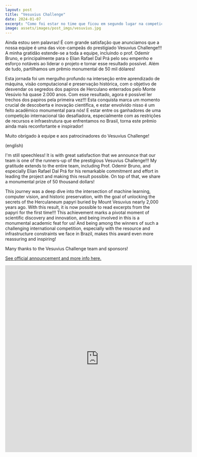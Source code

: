 ```yaml
---
layout: post
title: "Vesuvius Challenge"
date: 2024-01-07
excerpt: "Como foi estar no time que ficou em segundo lugar na competição"
image: assets/images/post_imgs/vesuvius.jpg
---
```


Ainda estou sem palavras! É com grande satisfação que anunciamos que a nossa equipe é uma das vice-campeãs do prestigiado Vesuvius Challenge!!! A minha gratidão estende-se a toda a equipe, incluindo o prof. Odemir Bruno, e principalmente para o Elian Rafael Dal Prá pelo seu empenho e esforço notáveis ao liderar o projeto e tornar esse resultado possível. Além de tudo, partilhamos um prêmio monumental de 50 mil dólares!

Esta jornada foi um mergulho profundo na interseção entre aprendizado de máquina, visão computacional e preservação histórica, com o objetivo de desvendar os segredos dos papiros de Herculano enterrados pelo Monte Vesúvio há quase 2.000 anos. Com esse resultado, agora é possível ler trechos dos papiros pela primeira vez!!! Esta conquista marca um momento crucial de descoberta e inovação científica, e estar envolvido nisso é um feito acadêmico monumental para nós! E estar entre os ganhadores de uma competição internacional tão desafiadora, especialmente com as restrições de recursos e infraestrutura que enfrentamos no Brasil, torna este prêmio ainda mais reconfortante e inspirador!

Muito obrigado à equipe e aos patrocinadores do Vesuvius Challenge!


(english)

I'm still speechless! It is with great satisfaction that we announce that our team is one of the runners-up of the prestigious Vesuvius Challenge!!! My gratitude extends to the entire team, including Prof. Odemir Bruno, and especially Elian Rafael Dal Prá for his remarkable commitment and effort in leading the project and making this result possible. On top of that, we share a monumental prize of 50 thousand dollars!

This journey was a deep dive into the intersection of machine learning, computer vision, and historic preservation, with the goal of unlocking the secrets of the Herculaneum papyri buried by Mount Vesuvius nearly 2,000 years ago. With this result, it is now possible to read excerpts from the papyri for the first time!!! This achievement marks a pivotal moment of scientific discovery and innovation, and being involved in this is a monumental academic feat for us! And being among the winners of such a challenging international competition, especially with the resource and infrastructure constraints we face in Brazil, makes this award even more reassuring and inspiring!

Many thanks to the Vesuvius Challenge team and sponsors!




<a href="https://scrollprize.org/grandprize" target="_blank" rel="noopener noreferrer"><i class="fa-solid fa-scroll"></i> See official announcement and more info here.</a>

<embed src="https://scrollprize.org/grandprize#runners-up" style="width:600px; height: 600px;">
